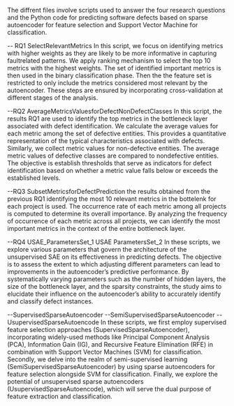 The diffrent files involve scripts used to answer the four research questions and the Python code for predicting software defects based on sparse autoencoder for feature selection
and Support Vector Machine for classification.

-- RQ1 SelectRelevantMetrics
In this script, we focus on identifying metrics with higher weights as they are likely to be more informative in capturing faultrelated patterns. We apply ranking mechanism to select the top 10 metrics
with the highest weights. The set of identified important metrics is then used in the binary classification phase. Then the the feature set is restricted to only include the metrics considered most relevant by the autoencoder. These steps
are ensured by incorporating cross-validation at different stages of the analysis.

--RQ2 AverageMetricsValuesforDefectNonDefectClasses
In this script, the results RQ1 are used to identify the top metrics in the bottleneck layer associated with defect identification. We calculate the average values for each metric among the set of defective entities.
This provides a quantitative representation of the typical characteristics associated with defects. Similarly, we collect metric values for non-defective entities. The average metric values of defective classes are compared to nondefective
entities. The objective is establish thresholds that serve as indicators for defect identification based on whether a metric value falls below or exceeds the established levels.

--RQ3 SubsetMetricsforDefectPrediction
the results obtained from the previous RQ1 identifying the most 10 relevant metrics in the bottelenk for each project is used. The occurrence rate of each metric among all projects is computed to determine its overall importance. By
analyzing the frequency of occurrence of each metric across all projects, we can identify the most important metrics in the context of the entire bottleneck layer.

--RQ4 USAE_ParametersSet_1 USAE ParametersSet_2
In these scripts, we explore various parameters that govern the architecture of the unsupervised SAE on its effectiveness in predicting defects. The objective is to assess the extent to which adjusting different parameters can
lead to improvements in the autoencoder’s predictive performance. By systematically varying parameters such as the number of hidden layers, the size of the bottleneck layer, and the sparsity constraints, the study aims to elucidate
their influence on the autoencoder’s ability to accurately identify and classify defect instances.

 
--SupervisedSparseAutoencoder  --SemiSupervisedSparseAutoencoder --UsupervisedSparseAutoencode
In these scripts, we first employ supervised feature selection approaches (SupervisedSparseAutoencoder), incorporating widely-used methods like Principal Component Analysis (PCA), Information Gain (IG), and Recursive Feature Elimination (RFE) in combination 
with Support Vector Machines (SVM) for classification. Secondly, we delve into the realm of semi-supervised learning (SemiSupervisedSparseAutoencoder) by using sparse autoencoders for feature selection alongside SVM for classification. 
Finally, we explore the potential of unsupervised sparse autoencoders (UsupervisedSparseAutoencode), which will serve the dual purpose of feature extraction and classification.  
